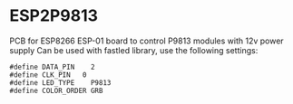 # ESP2P9813
PCB for ESP8266 ESP-01 board to control P9813 modules with 12v power supply
Can be used with fastled library, use the following settings:
```
#define DATA_PIN    2
#define CLK_PIN   0
#define LED_TYPE    P9813
#define COLOR_ORDER GRB
```
